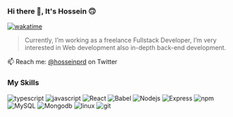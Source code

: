 ### Hi there 👋, It's Hossein 🙃

[![wakatime](https://wakatime.com/badge/user/d0841262-a812-4da1-8f48-c12e75b9868f.svg)](https://wakatime.com/@d0841262-a812-4da1-8f48-c12e75b9868f)

> Currently, I’m working as a freelance Fullstack Developer, I’m very interested in Web development also in-depth back-end development.

📫 Reach me: [@hosseinprd](https://twitter.com/hosseinprd) on Twitter

### My Skills

![typescript](https://img.shields.io/static/v1?logo=typescript&label=&message=Typescript&color=0D1117&logoWidth=20&logoColor=007acc&style=flat-square)
![javascript](https://img.shields.io/static/v1?logo=javascript&label=&message=Javascript&color=0D1117&logoWidth=20&logoColor=FDCA40&style=flat-square)
![React](https://img.shields.io/static/v1?logo=react&label=&message=React&color=0D1117&logoWidth=20&logoColor=61dafb&style=flat-square)
![Babel](https://img.shields.io/static/v1?logo=Babel&label=&message=Babel&color=0D1117&logoWidth=20&logoColor=f3f310&style=flat-square)
![Nodejs](https://img.shields.io/static/v1?logo=nodedotjs&label=&message=NodeJS&color=0D1117&logoWidth=20&logoColor=5cab46&style=flat-square)
![Express](https://img.shields.io/static/v1?logo=Express&label=&message=Express&color=0D1117&logoWidth=20&logoColor=EEE&style=flat-square)
![npm](https://img.shields.io/static/v1?logo=npm&label=&message=npm&color=0D1117&logoWidth=20&logoColor=EEE&style=flat-square)
![MySQL](https://img.shields.io/static/v1?logo=mysql&label=&message=Mysql&color=0D1117&logoWidth=20&logoColor=EEE&style=flat-square)
![Mongodb](https://img.shields.io/static/v1?logo=mongodb&label=&message=MongoDB&color=0D1117&logoWidth=20&logoColor=4cab3d&style=flat-square)
![linux](https://img.shields.io/static/v1?logo=linux&label=&message=Linux&color=0D1117&logoWidth=20&logoColor=EEE&style=flat-square)
![git](https://img.shields.io/static/v1?logo=git&label=&message=git&color=0D1117&logoWidth=20&logoColor=e94e31&style=flat-square)
